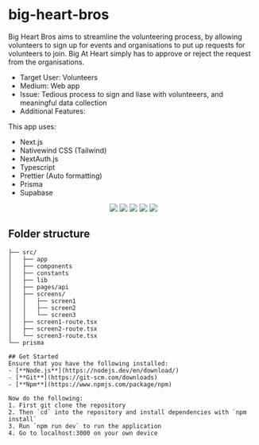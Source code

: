 # big-heart-bros

Big Heart Bros aims to streamline the volunteering process, by allowing volunteers to sign up for events and organisations to put up requests for volunteers to join. Big At Heart simply has to approve or reject the request from the organisations.

-   Target User: Volunteers
-   Medium: Web app
-   Issue: Tedious process to sign and liase with volunteeers, and meaningful data collection
-   Additional Features:

This app uses:

-   Next.js
-   Nativewind CSS (Tailwind)
-   NextAuth.js
-   Typescript
-   Prettier (Auto formatting)
-   Prisma
-   Supabase

<p align='center'>
<img src='https://img.shields.io/badge/-NextJS-white?logo=nextdotjs&logoColor=black'>
<img src='https://img.shields.io/badge/-TailwindCSS-06B6D4?logo=tailwindcss&logoColor=white''>
<img src='https://img.shields.io/badge/-TypeScript-3178C6?logo=typescript&logoColor=white''>
<img src='https://img.shields.io/badge/-Prisma-blue?logo=prisma&logoColor=darkblue'>
<img src='https://img.shields.io/badge/-Supabase-white?logo=supabase&logoColor=green'>
  
</p>

## Folder structure
```
├── src/  
│   ├── app  
│   ├── components  
│   ├── constants  
│   ├── lib  
│   ├── pages/api  
│   ├── screens/  
│   │   ├── screen1  
│   │   ├── screen2  
│   │   └── screen3  
│   ├── screen1-route.tsx  
│   ├── screen2-route.tsx  
│   └── screen3-route.tsx  
└── prisma

## Get Started
Ensure that you have the following installed:
- [**Node.js**](https://nodejs.dev/en/download/)
- [**Git**](https://git-scm.com/downloads)
- [**Npm**](https://www.npmjs.com/package/npm)

Now do the following:
1. First git clone the repository
2. Then `cd` into the repository and install dependencies with `npm install`
3. Run `npm run dev` to run the application
4. Go to localhost:3000 on your own device

